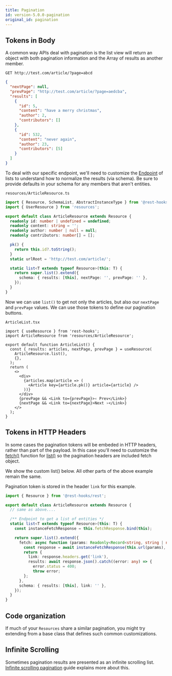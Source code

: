```yaml
---
title: Pagination
id: version-5.0.0-pagination
original_id: pagination
---
```


## Tokens in Body

A common way APIs deal with pagination is the list view will return an object with both pagination information
and the Array of results as another member.

`GET http://test.com/article/?page=abcd`

```json
{
  "nextPage": null,
  "prevPage": "http://test.com/article/?page=aedcba",
  "results": [
    {
      "id": 5,
      "content": "have a merry christmas",
      "author": 2,
      "contributors": []
    },
    {
      "id": 532,
      "content": "never again",
      "author": 23,
      "contributors": [5]
    }
  ]
}
```

To deal with our specific endpoint, we'll need to customize the [Endpoint](api/Endpoint.md) of lists to
understand how to normalize the results (via schema). Be sure to provide defaults in your schema for any members
that aren't entities.

`resources/ArticleResource.ts`

```typescript
import { Resource, SchemaList, AbstractInstanceType } from '@rest-hooks/rest';
import { UserResource } from 'resources';

export default class ArticleResource extends Resource {
  readonly id: number | undefined = undefined;
  readonly content: string = '';
  readonly author: number | null = null;
  readonly contributors: number[] = [];

  pk() {
    return this.id?.toString();
  }
  static urlRoot = 'http://test.com/article/';

  static list<T extends typeof Resource>(this: T) {
    return super.list().extend({
      schema: { results: [this], nextPage: '', prevPage: '' },
    });
  }
}
```

Now we can use `list()` to get not only the articles, but also our `nextPage`
and `prevPage` values. We can use those tokens to define our pagination buttons.

`ArticleList.tsx`

```tsx
import { useResource } from 'rest-hooks';
import ArticleResource from 'resources/ArticleResource';

export default function ArticleList() {
  const { results: articles, nextPage, prevPage } = useResource(
    ArticleResource.list(),
    {},
  );
  return (
    <>
      <div>
        {articles.map(article => (
          <Article key={article.pk()} article={article} />
        ))}
      </div>
      {prevPage && <Link to={prevPage}>‹ Prev</Link>}
      {nextPage && <Link to={nextPage}>Next ›</Link>}
    </>
  );
}
```

## Tokens in HTTP Headers

In some cases the pagination tokens will be embeded in HTTP headers, rather than part of the payload. In this
case you'll need to customize the [fetch()](../api/Endpoint) function
for [list()](../api/resource#list-endpoint) so the pagination headers are included fetch object.

We show the custom list() below. All other parts of the above example remain the same.

Pagination token is stored in the header `link` for this example.

```typescript
import { Resource } from '@rest-hooks/rest';

export default class ArticleResource extends Resource {
  // same as above....

  /** Endpoint to get a list of entities */
  static list<T extends typeof Resource>(this: T) {
    const instanceFetchResponse = this.fetchResponse.bind(this);

    return super.list().extend({
      fetch: async function (params: Readonly<Record<string, string | number>>) {
        const response = await instanceFetchResponse(this.url(params), this.init);
        return {
          link: response.headers.get('link'),
          results: await response.json().catch((error: any) => {
            error.status = 400;
            throw error;
        };
      },
      schema: { results: [this], link: '' },
    });
  }
}
```

## Code organization

If much of your `Resources` share a similar pagination, you might
try extending from a base class that defines such common customizations.


## Infinite Scrolling

Sometimes pagination results are presented as an infinite scrolling list.
[Infinite scrolling pagination](./infinite-scrolling-pagination) guide explains more about this.
